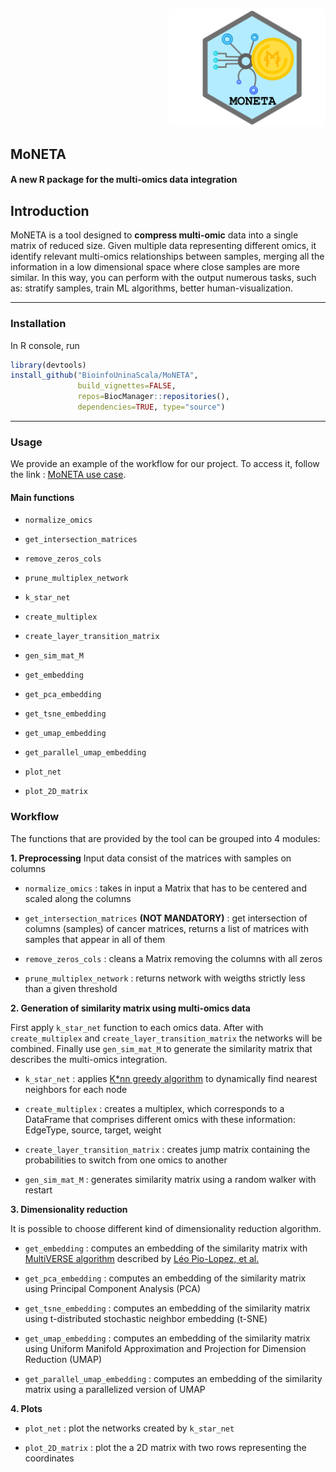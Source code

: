 <p align="right">
 <img src="https://github.com/BioinfoUninaScala/MoNETA/blob/main/Moneta%20-%20icon.jpg" width="250" alt="MoNETA Logo">
</p>

## MoNETA
#### A new R package for the multi-omics data integration 

## Introduction
MoNETA is a tool designed to **compress multi-omic** data into a single matrix of reduced size. 
Given multiple data representing different omics, it identify relevant multi-omics relationships between samples, merging all the information in a low dimensional space where close samples are more similar.
In this way, you can perform with the output numerous tasks, such as: stratify samples, train ML algorithms, better human-visualization.

---------

### Installation 
In R console, run 

```r
library(devtools)
install_github("BioinfoUninaScala/MoNETA", 
               build_vignettes=FALSE, 
               repos=BiocManager::repositories(),
               dependencies=TRUE, type="source")
```
----------

### Usage 

We provide an example of the workflow for our project. To access it, follow the link : [MoNETA use case](https://bioinfouninascala.github.io/MoNETA/inst/doc/MoNETA_use_case.html).


#### Main functions

* `normalize_omics`
* `get_intersection_matrices`
* `remove_zeros_cols`
* `prune_multiplex_network`

* `k_star_net`
* `create_multiplex`
* `create_layer_transition_matrix`
* `gen_sim_mat_M`

* `get_embedding`
* `get_pca_embedding`
* `get_tsne_embedding`
* `get_umap_embedding`
* `get_parallel_umap_embedding`

* `plot_net`
* `plot_2D_matrix`

### Workflow 

The functions that are provided by the tool can be grouped into 4 modules: 



**1. Preprocessing**
Input data consist of the matrices with samples on columns

* `normalize_omics` : takes in input a Matrix that has to be centered and scaled along the columns

* `get_intersection_matrices` **(NOT MANDATORY)** : get intersection of columns (samples) of cancer matrices, returns a list of matrices with samples that appear in all of them

* `remove_zeros_cols` : cleans a Matrix removing the columns with all zeros

* `prune_multiplex_network` : returns network with weigths strictly less than a given threshold



**2. Generation of similarity matrix using multi-omics data**

First apply `k_star_net` function to each omics data. 
After with `create_multiplex` and `create_layer_transition_matrix` the networks will be combined. 
Finally use `gen_sim_mat_M` to generate the similarity matrix that describes the multi-omics integration.

* `k_star_net` : applies [K\*nn greedy algorithm](https://papers.nips.cc/paper/2016/file/2c6ae45a3e88aee548c0714fad7f8269-Paper.pdf) to dynamically find nearest neighbors for each node 

* `create_multiplex` : creates a multiplex, which corresponds to a DataFrame that comprises different omics with these information: EdgeType, source, target, weight

* `create_layer_transition_matrix` : creates jump matrix containing the probabilities to switch from one omics to another

* `gen_sim_mat_M` : generates similarity matrix using a random walker with restart



**3. Dimensionality reduction**

It is possible to choose different kind of dimensionality reduction algorithm.

* `get_embedding` : computes an embedding of the similarity matrix with [MultiVERSE algorithm](https://github.com/Lpiol/MultiVERSE) described by [Léo Pio-Lopez, et al.](https://arxiv.org/abs/2008.10085)

* `get_pca_embedding` : computes an embedding of the similarity matrix using Principal Component Analysis (PCA)

* `get_tsne_embedding` : computes an embedding of the similarity matrix using t-distributed stochastic neighbor embedding (t-SNE)

* `get_umap_embedding` : computes an embedding of the similarity matrix using Uniform Manifold Approximation and Projection for Dimension Reduction (UMAP)

* `get_parallel_umap_embedding` : computes an embedding of the similarity matrix using a parallelized version of UMAP



**4. Plots**

* `plot_net` : plot the networks created by `k_star_net`

* `plot_2D_matrix` : plot the a 2D matrix with two rows representing the coordinates





